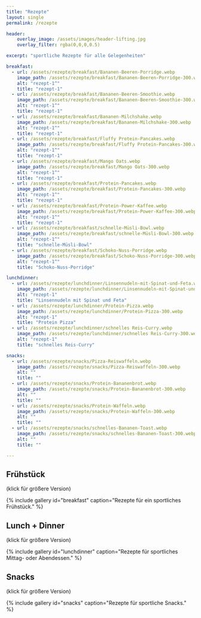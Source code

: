 ```yaml
---
title: "Rezepte"
layout: single
permalink: /rezepte

header:
    overlay_image: /assets/images/header-lifting.jpg
    overlay_filter: rgba(0,0,0,0.5)

excerpt: "sportliche Rezepte für alle Gelegenheiten"

breakfast:
  - url: /assets/rezepte/breakfast/Bananen-Beeren-Porridge.webp
    image_path: /assets/rezepte/breakfast/Bananen-Beeren-Porridge-300.webp
    alt: "rezept-1^"
    title: "rezept-1"
  - url: /assets/rezepte/breakfast/Bananen-Beeren-Smoothie.webp
    image_path: /assets/rezepte/breakfast/Bananen-Beeren-Smoothie-300.webp
    alt: "rezept-1^"
    title: "rezept-1"
  - url: /assets/rezepte/breakfast/Bananen-Milchshake.webp
    image_path: /assets/rezepte/breakfast/Bananen-Milchshake-300.webp
    alt: "rezept-1^"
    title: "rezept-1"
  - url: /assets/rezepte/breakfast/Fluffy Protein-Pancakes.webp
    image_path: /assets/rezepte/breakfast/Fluffy Protein-Pancakes-300.webp
    alt: "rezept-1^"
    title: "rezept-1"
  - url: /assets/rezepte/breakfast/Mango Oats.webp
    image_path: /assets/rezepte/breakfast/Mango Oats-300.webp
    alt: "rezept-1^"
    title: "rezept-1"
  - url: /assets/rezepte/breakfast/Protein-Pancakes.webp
    image_path: /assets/rezepte/breakfast/Protein-Pancakes-300.webp
    alt: "rezept-1^"
    title: "rezept-1"
  - url: /assets/rezepte/breakfast/Protein-Power-Kaffee.webp
    image_path: /assets/rezepte/breakfast/Protein-Power-Kaffee-300.webp
    alt: "rezept-1^"
    title: "rezept-1"
  - url: /assets/rezepte/breakfast/schnelle-Müsli-Bowl.webp
    image_path: /assets/rezepte/breakfast/schnelle-Müsli-Bowl-300.webp
    alt: "rezept-1^"
    title: "schnelle-Müsli-Bowl"
  - url: /assets/rezepte/breakfast/Schoko-Nuss-Porridge.webp
    image_path: /assets/rezepte/breakfast/Schoko-Nuss-Porridge-300.webp
    alt: "rezept-1^"
    title: "Schoko-Nuss-Porridge"

lunchdinner:
  - url: /assets/rezepte/lunchdinner/Linsennudeln-mit-Spinat-und-Feta.webp
    image_path: /assets/rezepte/lunchdinner/Linsennudeln-mit-Spinat-und-Feta-300.webp
    alt: "rezept-1"
    title: "Linsennudeln mit Spinat und Feta"
  - url: /assets/rezepte/lunchdinner/Protein-Pizza.webp
    image_path: /assets/rezepte/lunchdinner/Protein-Pizza-300.webp
    alt: "rezept-1"
    title: "Protein Pizza"
  - url: /assets/rezepte/lunchdinner/schnelles Reis-Curry.webp
    image_path: /assets/rezepte/lunchdinner/schnelles Reis-Curry-300.webp
    alt: "rezept-1"
    title: "schnelles Reis-Curry"

snacks:
  - url: /assets/rezepte/snacks/Pizza-Reiswaffeln.webp
    image_path: /assets/rezepte/snacks/Pizza-Reiswaffeln-300.webp
    alt: ""
    title: ""
  - url: /assets/rezepte/snacks/Protein-Bananenbrot.webp
    image_path: /assets/rezepte/snacks/Protein-Bananenbrot-300.webp
    alt: ""
    title: ""
  - url: /assets/rezepte/snacks/Protein-Waffeln.webp
    image_path: /assets/rezepte/snacks/Protein-Waffeln-300.webp
    alt: ""
    title: ""
  - url: /assets/rezepte/snacks/schnelles-Bananen-Toast.webp
    image_path: /assets/rezepte/snacks/schnelles-Bananen-Toast-300.webp
    alt: ""
    title: ""

---
```



## Frühstück
(klick für größere Version)

{% include gallery id="breakfast" caption="Rezepte für ein sportliches Frühstück." %}


## Lunch + Dinner
(klick für größere Version)

{% include gallery id="lunchdinner" caption="Rezepte für sportliches Mittag- oder Abendessen." %}


## Snacks
(klick für größere Version)

{% include gallery id="snacks" caption="Rezepte für sportliche Snacks." %}
